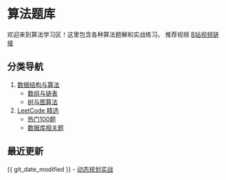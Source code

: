 # 算法题库

欢迎来到算法学习区！这里包含各种算法题解和实战练习。
推荐视频
[B站视频链接](https://www.bilibili.com/video/BV1xeV5zYEuZ/?spm_id_from=333.1387.0.0&vd_source=017cd6ade04bbab85fefe5e9fe3a89e5)

## 分类导航

1. [数据结构与算法](/docs/algorithms/)
   - [数组与链表](/docs/algorithms/array-linkedlist)
   - [树与图算法](/docs/algorithms/tree-graph)
2. [LeetCode 精选](/docs/algorithms/leetcode/)
   - [热门100题](/docs/algorithms/leetcode/leetcode-top100)
   - [数据库相关题](/docs/algorithms/leetcode/leetcode-database)

## 最近更新
{{ git_date_modified }} - [动态规划实战](/docsalgorithms/dynamic-programming.md)